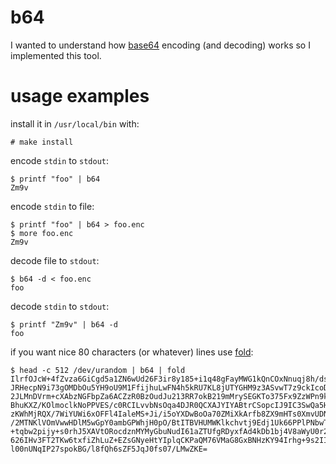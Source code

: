 b64
===

I wanted to understand how [base64](https://en.wikipedia.org/wiki/Base64)
encoding (and decoding) works so I implemented this tool.

usage examples
==============

install it in `/usr/local/bin` with:

    # make install

encode `stdin` to `stdout`:

    $ printf "foo" | b64
    Zm9v

encode `stdin` to file:

    $ printf "foo" | b64 > foo.enc
    $ more foo.enc
    Zm9v

decode file to `stdout`:

    $ b64 -d < foo.enc
    foo

decode `stdin` to `stdout`:

    $ printf "Zm9v" | b64 -d
    foo

if you want nice 80 characters (or whatever) lines use [fold](https://linux.die.net/man/1/fold):

    $ head -c 512 /dev/urandom | b64 | fold
    IlrfOJcW+4fZvza6GiCgd5a1ZN6wUd26F3ir8y185+i1q48gFayMWG1kQnCOxNnuqj8h/ds9VCPlanRS
    JRHecpN9i73gOMDbOu5YH9oU9M1FfijhuLwFN4h5kRU7KL8jUTYGHM9z3ASvwT7z9ckIcoDoHHpzPIk6
    2JLMnDVrm+cXAbzNGFbpZa6ACZzR0BzOudJu213RR7okB219mMrySEGKTo375Fx9ZzWPn9kr8LEYBHyc
    BhuKXZ/KOlmoclkNoPPVES/c0RCILvvbNsOqa4DJR0QCXAJYIYABtrCSopcIJ9IC3SwQa5HFd9tlBKVJ
    zKWhMjRQX/7WiYUWi6xOFFl4IaleMS+Ji/i5oYXDwBoOa70ZMiXkArfb8ZX9mHTs0XmvUDNGUBCpr3dI
    /2MTNKlVOmVwwHDlM5wGpY0ambGPWhjH0pO/BtITBVHUMWKlkchvtj9Edj1Uk66PPlPNbwTm7YlHxTDS
    +tqbw2pijy+s0rhJ5XAVtORocdznMYMyGbuNudI61aZTUfgRDyxfAd4kDb1bj4V8aWyU0r25sR3QUY2Y
    626IHv3FT2TKw6txfiZhLuZ+EZsGNyeHtYIplqCKPaQM76VMaG8GxBNHzKY94Irhg+9s2IIkFezLQ/On
    l00nUNqIP27spokBG/l8fQh6sZF5JqJ0fs07/LMwZKE=
